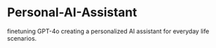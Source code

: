 # Personal-AI-Assistant
finetuning GPT-4o creating a personalized AI assistant for everyday life scenarios. 
